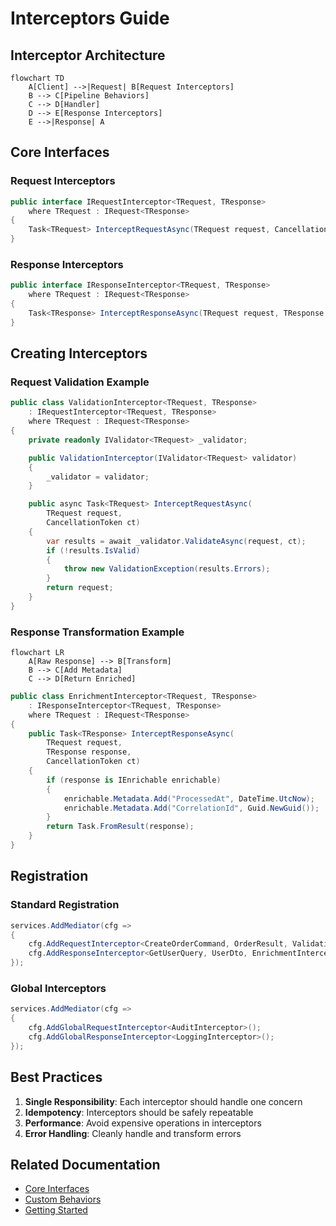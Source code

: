 # Interceptors Guide

## Interceptor Architecture

```mermaid
flowchart TD
    A[Client] -->|Request| B[Request Interceptors]
    B --> C[Pipeline Behaviors]
    C --> D[Handler]
    D --> E[Response Interceptors]
    E -->|Response| A
```

## Core Interfaces

### Request Interceptors
```csharp
public interface IRequestInterceptor<TRequest, TResponse>
    where TRequest : IRequest<TResponse>
{
    Task<TRequest> InterceptRequestAsync(TRequest request, CancellationToken ct);
}
```

### Response Interceptors
```csharp
public interface IResponseInterceptor<TRequest, TResponse>
    where TRequest : IRequest<TResponse>
{
    Task<TResponse> InterceptResponseAsync(TRequest request, TResponse response, CancellationToken ct);
}
```

## Creating Interceptors

### Request Validation Example
```csharp
public class ValidationInterceptor<TRequest, TResponse> 
    : IRequestInterceptor<TRequest, TResponse>
    where TRequest : IRequest<TResponse>
{
    private readonly IValidator<TRequest> _validator;

    public ValidationInterceptor(IValidator<TRequest> validator)
    {
        _validator = validator;
    }

    public async Task<TRequest> InterceptRequestAsync(
        TRequest request, 
        CancellationToken ct)
    {
        var results = await _validator.ValidateAsync(request, ct);
        if (!results.IsValid)
        {
            throw new ValidationException(results.Errors);
        }
        return request;
    }
}
```

### Response Transformation Example
```mermaid
flowchart LR
    A[Raw Response] --> B[Transform]
    B --> C[Add Metadata]
    C --> D[Return Enriched]
```

```csharp
public class EnrichmentInterceptor<TRequest, TResponse> 
    : IResponseInterceptor<TRequest, TResponse>
    where TRequest : IRequest<TResponse>
{
    public Task<TResponse> InterceptResponseAsync(
        TRequest request,
        TResponse response,
        CancellationToken ct)
    {
        if (response is IEnrichable enrichable)
        {
            enrichable.Metadata.Add("ProcessedAt", DateTime.UtcNow);
            enrichable.Metadata.Add("CorrelationId", Guid.NewGuid());
        }
        return Task.FromResult(response);
    }
}
```

## Registration

### Standard Registration
```csharp
services.AddMediator(cfg =>
{
    cfg.AddRequestInterceptor<CreateOrderCommand, OrderResult, ValidationInterceptor<CreateOrderCommand, OrderResult>>();
    cfg.AddResponseInterceptor<GetUserQuery, UserDto, EnrichmentInterceptor<GetUserQuery, UserDto>>();
});
```

### Global Interceptors
```csharp
services.AddMediator(cfg =>
{
    cfg.AddGlobalRequestInterceptor<AuditInterceptor>();
    cfg.AddGlobalResponseInterceptor<LoggingInterceptor>();
});
```

## Best Practices
1. **Single Responsibility**: Each interceptor should handle one concern
2. **Idempotency**: Interceptors should be safely repeatable
3. **Performance**: Avoid expensive operations in interceptors
4. **Error Handling**: Cleanly handle and transform errors

## Related Documentation
- [Core Interfaces](../api-reference/core-interfaces.md)
- [Custom Behaviors](custom-behaviors.md)
- [Getting Started](../getting-started.md)